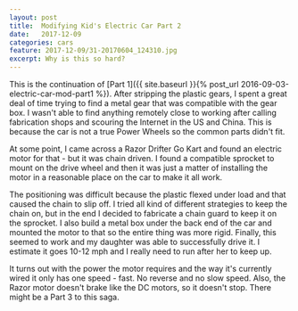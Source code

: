 ```yaml
---
layout: post
title:  Modifying Kid's Electric Car Part 2
date:   2017-12-09
categories: cars
feature: 2017-12-09/31-20170604_124310.jpg
excerpt: Why is this so hard?
---
```


This is the continuation of [Part 1]({{ site.baseurl }}{% post_url 2016-09-03-electric-car-mod-part1 %}).  After stripping the plastic gears, I spent a great deal of time trying to find a metal gear that was compatible with the gear box.  I wasn't able to find anything remotely close to working after calling fabrication shops and scouring the Internet in the US and China.  This is because the car is not a true Power Wheels so the common parts didn't fit.

At some point, I came across a Razor Drifter Go Kart and found an electric motor for that - but it was chain driven.  I found a compatible sprocket to mount on the drive wheel and then it was just a matter of installing the motor in a reasonable place on the car to make it all work.  

The positioning was difficult because the plastic flexed under load and that caused the chain to slip off.  I tried all kind of different strategies to keep the chain on, but in the end I decided to fabricate a chain guard to keep it on the sprocket.  I also build a metal box under the back end of the car and mounted the motor to that so the entire thing was more rigid.  Finally, this seemed to work and my daughter was able to successfully drive it.  I estimate it goes 10-12 mph and I really need to run after her to keep up.

It turns out with the power the motor requires and the way it's currently wired it only has one speed - fast.  No reverse and no slow speed.  Also, the Razor motor doesn't brake like the DC motors, so it doesn't stop.  There might be a Part 3 to this saga.